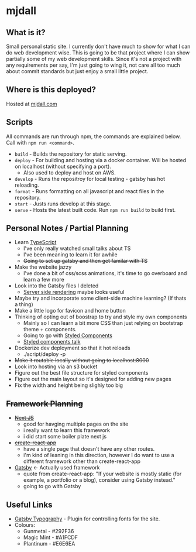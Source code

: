 # mjdall
## What is it?
Small personal static site. I currently don't have much to show for what I can do web development wise. This is going to be that project where I can show partially some of my web development skills. Since it's not a project with any requirements per say, I'm just going to wing it, not care all too much about commit standards but just enjoy a small little project.

## Where is this deployed?
Hosted at [mjdall.com](http://mjdall.com)

## Scripts
All commands are run through npm, the commands are explained below. Call with `npm run <command>`.
* `build` - Builds the repository for static serving.
* `deploy` - For building and hosting via a docker container. Will be hosted on localhost (without specifying a port).
    * Also used to deploy and host on AWS.
* `develop` - Runs the repositroy for local testing - gatsby has hot reloading.
* `format` - Runs formatting on all javascript and react files in the repository.
* `start` - Justs runs develop at this stage.
* `serve` - Hosts the latest built code. Run `npm run build` to build first.

## Personal Notes / Partial Planning
* Learn [TypeScript](https://www.typescriptlang.org/)
    * I've only really watched small talks about TS
    * I've been meaning to learn it for awhile
    * ~~Going to set up gatsby and then get familar with TS~~
* Make the website jazzy
    * I've done a bit of css/scss animations, it's time to go overboard and learn a few more
* Look into the Gatsby files I deleted
    * [Server side rendering](https://www.gatsbyjs.org/docs/ssr-apis/) maybe looks useful
* Maybe try and incorporate some client-side machine learning? (If thats a thing)
* Make a little logo for favicon and home button
* Thinking of opting out of boostrap to try and style my own components
    * Mainly so I can learn a bit more CSS than just relying on bootstrap theme + components.
    * Going to go with [Styled Components](https://www.styled-components.com)
    * [Styled components talk](https://www.youtube.com/watch?v=pHHsSkkjQns)
* Dockerize dev deployment so that it hot reloads
    * ./script/deploy -p
* ~~Make it routable locally without going to localhost:8000~~
* Look into hosting via an s3 bucket
* Figure out the best file structure for styled components
* Figure out the main layout so it's designed for adding new pages
* Fix the width and height being slighly too big

## ~~Framework Planning~~
* ~~[Next JS](https://nextjs.org/)~~
    * good for havging multiple pages on the site
    * i really want to learn this framework
    * i did start some boiler plate next js
* ~~[create-react-app](https://github.com/facebook/create-react-app)~~
    * have a single page that doesn't have any other routes.
    * i'm kind of leaning in this direction, however I do want to use a different framework other than create-react-app
* [Gatsby](https://www.gatsbyjs.org/) <- Actually used framework
    * quote from create-react-app: "If your website is mostly static (for example, a portfolio or a blog), consider using Gatsby instead."
    * going to go with Gatsby

## Useful Links
* [Gatsby Typography](https://www.gatsbyjs.org/docs/typography-js/) - Plugin for controlling fonts for the site.
* Colours:
    * Gunmetal - #292F36
    * Magic Mint - #A1FCDF
    * Plantinum - #E6E6EA
